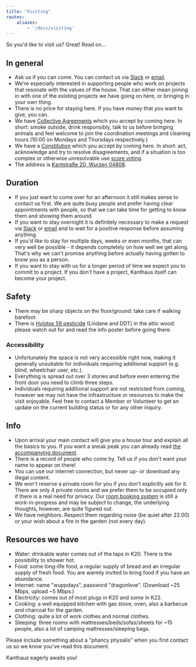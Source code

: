 ```yaml
---
title: "Visiting"
routes:
    aliases:
        - '/docs/visiting'
---
```


So you'd like to visit us? Great! Read on...

## In general
- Ask us if you can come. You can contact us via [Slack](https://slackin.yunity.org) or [email](mailto:hello@kanthaus.online).
- We're especially interested in supporting people who work on projects that resonate with the values of the house. That can either mean joining in with one of the existing projects we have going on here, or bringing in your own thing.
- There is no price for staying here. If you have money that you want to give, you can.
- We have [Collective Agreements](/governance/collectiveagreements/) which you accept by coming here. In short: smoke outside, drink responsibly, talk to us before bringing animals and feel welcome to join the coordination meetings and cleaning hours (10:00 on Mondays and Thursdays respectively.)
- We have a [Constitution](/governance/constitution) which you accept by coming here. In short: act, acknowledge and try to resolve disagreements, and if a situation is too complex or otherwise unresolvable use [score voting](/governance/constitution/#8c-score-voting).
- The address is [Kantstraße 20, Wurzen 04808](https://www.openstreetmap.org/search?query=20%20kantstrasse%20wurzen#map=19/51.36711/12.74075&layers=N).

## Duration
- If you just want to come over for an afternoon it still makes sense to contact us first. We are quite busy people and prefer having clear appointments with people, so that we can take time for getting to know them and showing them around.
- If you want to stay overnight it is definitely necessary to make a request via [Slack](https://slackin.yunity.org) or [email](mailto:hello@kanthaus.online) and to wait for a positive response before assuming anything.
- If you'd like to stay for multiple days, weeks or even months, that can very well be possible - it depends completely on how well we get along. That's why we can't promise anything before actually having gotten to know you as a person.
- If you want to stay with us for a longer period of time we expect you to commit to a project. If you don't have a project, Kanthaus itself can become your project.

## Safety
- There may be sharp objects on the floor/ground: take care if walking barefoot.
- There is [Hylotox 59 pesticide](https://de.wikipedia.org/wiki/Hylotox) (Lindane and DDT) in the attic wood: please watch out for and read the info poster before going there.

### Accessibility
- Unfortunately the space is not very accessible right now, making it generally unsuitable for individuals requiring additional support (e.g. blind, wheelchair user, etc.).
- Everything is spread out over 3 stories and before even entering the front door you need to climb three steps.
- Individuals requiring additional support are not restricted from coming, however we may not have the infrastructure or resources to make the visit enjoyable. Feel free to contact a Member or Volunteer to get an update on the current building status or for any other inquiry.

## Info
- Upon arrival your main contact will give you a house tour and explain all the basics to you. If you want a sneak peak you can already read [the accompanying document](visiTour).
- There is a record of people who come by. Tell us if you don't want your name to appear on there!
- You can use our internet connection, but never up- or download any illegal content.
- We won't reserve a private room for you if you don't explicitly ask for it. There are only 4 private rooms and we prefer them to be occupied only if there is a real need for privacy. Our [room booking system](https://gitlab.com/kanthaus/kanthaus-public/blob/master/drafts/privateRoomBooking.md) is still a work-in-progress and may be subject to change, the underlying thoughts, however, are quite figured out.
- We have neighbors. Respect them regarding noise (be quiet after 22.00) or your wish about a fire in the garden (not every day).

## Resources we have
- Water: drinkable water comes out of the taps in K20. There is the possibility to shower hot.
- Food: some long-life food, a regular supply of bread and an irregular supply of fresh food. You are warmly invited to bring food if you have an abundance.
- Internet: name "wuppdays", password "dragonlove". (Download ~25 Mbps, upload ~5 Mbps.)
- Electricity: comes out of most plugs in K20 and some in K22.
- Cooking: a well equipped kitchen with gas stove, oven, also a barbecue and charcoal for the garden.
- Clothing: quite a lot of work clothes and normal clothes.
- Sleeping: three rooms with mattresses/beds/sofas/sheets for ~15 people, also a lot of camping mattresses/sleeping bags.

Please include something about a "phancy physalis" when you first contact us so we know you've read this document.

Kanthaus eagerly awaits you!
